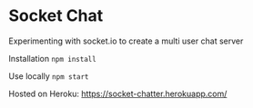 # Socket Chat

Experimenting with socket.io to create a multi user chat server

Installation
`npm install`

Use locally
`npm start`

Hosted on Heroku:
https://socket-chatter.herokuapp.com/
